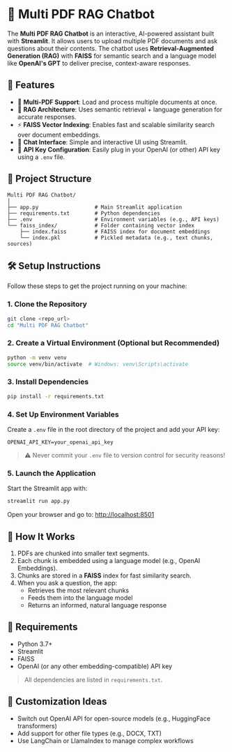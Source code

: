# 🧠 Multi PDF RAG Chatbot

The **Multi PDF RAG Chatbot** is an interactive, AI-powered assistant built with **Streamlit**. It allows users to upload multiple PDF documents and ask questions about their contents. The chatbot uses **Retrieval-Augmented Generation (RAG)** with **FAISS** for semantic search and a language model like **OpenAI's GPT** to deliver precise, context-aware responses.

## 🚀 Features

- 📄 **Multi-PDF Support**: Load and process multiple documents at once.
- 🧠 **RAG Architecture**: Uses semantic retrieval + language generation for accurate responses.
- ⚡ **FAISS Vector Indexing**: Enables fast and scalable similarity search over document embeddings.
- 💬 **Chat Interface**: Simple and interactive UI using Streamlit.
- 🔐 **API Key Configuration**: Easily plug in your OpenAI (or other) API key using a `.env` file.

## 📁 Project Structure

```
Multi PDF RAG Chatbot/
│
├── app.py                  # Main Streamlit application
├── requirements.txt        # Python dependencies
├── .env                    # Environment variables (e.g., API keys)
└── faiss_index/            # Folder containing vector index
    ├── index.faiss         # FAISS index for document embeddings
    └── index.pkl           # Pickled metadata (e.g., text chunks, sources)
```

## 🛠️ Setup Instructions

Follow these steps to get the project running on your machine:

### 1. Clone the Repository

```bash
git clone <repo_url>
cd "Multi PDF RAG Chatbot"
```

### 2. Create a Virtual Environment (Optional but Recommended)

```bash
python -m venv venv
source venv/bin/activate  # Windows: venv\Scripts\activate
```

### 3. Install Dependencies

```bash
pip install -r requirements.txt
```

### 4. Set Up Environment Variables

Create a `.env` file in the root directory of the project and add your API key:

```env
OPENAI_API_KEY=your_openai_api_key
```

> ⚠️ Never commit your `.env` file to version control for security reasons!

### 5. Launch the Application

Start the Streamlit app with:

```bash
streamlit run app.py
```

Open your browser and go to: [http://localhost:8501](http://localhost:8501)

## 🧪 How It Works

1. PDFs are chunked into smaller text segments.
2. Each chunk is embedded using a language model (e.g., OpenAI Embeddings).
3. Chunks are stored in a **FAISS** index for fast similarity search.
4. When you ask a question, the app:
   - Retrieves the most relevant chunks
   - Feeds them into the language model
   - Returns an informed, natural language response

## 📌 Requirements

- Python 3.7+
- Streamlit
- FAISS
- OpenAI (or any other embedding-compatible) API key

> All dependencies are listed in `requirements.txt`.

## 🔧 Customization Ideas

- Switch out OpenAI API for open-source models (e.g., HuggingFace transformers)
- Add support for other file types (e.g., DOCX, TXT)
- Use LangChain or LlamaIndex to manage complex workflows


